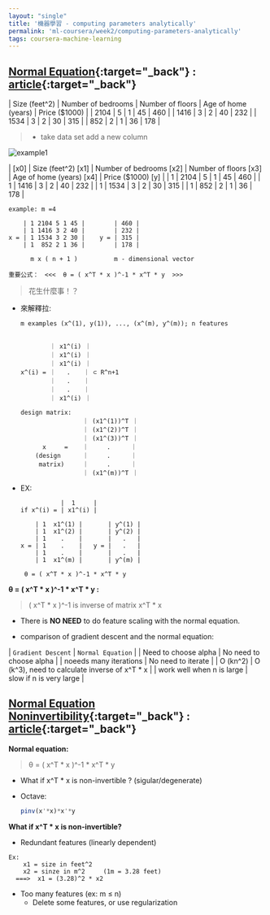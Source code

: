 ```yaml
---
layout: "single"
title: '機器學習 - computing parameters analytically'
permalink: 'ml-coursera/week2/computing-parameters-analytically'
tags: coursera-machine-learning
---
```


## [Normal Equation](https://www.coursera.org/learn/machine-learning/lecture/2DKxQ/normal-equation){:target="_back"} : [article](https://www.coursera.org/learn/machine-learning/supplement/bjjZW/normal-equation){:target="_back"}

| Size (feet^2) | Number of bedrooms | Number of floors | Age of home (years) | Price ($1000) |
| 2104 | 5 | 1 | 45 | 460 |
| 1416 | 3 | 2 | 40 | 232 |
| 1534 | 3 | 2 | 30 | 315 |
|  852 | 2 | 1 | 36 | 178 |

> -  take data set add a new column

![example1][example-1]

| [x0]  | Size (feet^2) [x1] | Number of bedrooms [x2] | Number of floors [x3] | Age of home (years) [x4] | Price ($1000) [y] |
| 1 | 2104 | 5 | 1 | 45 | 460 |
| 1 | 1416 | 3 | 2 | 40 | 232 |
| 1 | 1534 | 3 | 2 | 30 | 315 |
| 1 |  852 | 2 | 1 | 36 | 178 |

~~~
example: m =4

    | 1 2104 5 1 45 |        | 460 |
    | 1 1416 3 2 40 |        | 232 |
x = | 1 1534 3 2 30 |    y = | 315 |     
    | 1  852 2 1 36 |        | 178 |

      m x ( n + 1 )          m - dimensional vector

重要公式：　<<<  θ = ( x^T * x )^-1 * x^T * y  >>>
~~~

> 花生什麼事！？

- 來解釋拉:

    ~~~
    m examples (x^(1), y(1)), ..., (x^(m), y^(m)); n features
    
    
            ｜ x1^(i) ｜
            ｜ x1^(i) ｜
            ｜ x1^(i) ｜
    x^(i) = ｜   .　  ｜ ⊂ R^n+1
            ｜   .　  ｜
            ｜   .　  ｜
            ｜ x1^(i) ｜
    
    ~~~
    
    ~~~
    design matrix:
                     ｜ (x1^(1))^T ｜
                     ｜ (x1^(2))^T ｜
                     ｜ (x1^(3))^T ｜
          x     =    ｜     .　    ｜ 
        (design      ｜     .　    ｜
         matrix)     ｜     .　    ｜
                     ｜ (x1^(m))^T ｜
    ~~~
- EX:

    ~~~
               |  1     |
    if x^(i) = | x1^(i) |
    
        | 1  x1^(1) |       | y^(1) |   
        | 1  x1^(2) |       | y^(2) |    
        | 1    .    |       |   .   |   
    x = | 1    .    |   y = |   .   |  
        | 1    .    |       |   .   |   
        | 1  x1^(m) |       | y^(m) | 
    
     θ = ( x^T * x )^-1 * x^T * y
    ~~~

__θ = ( x^T * x )^-1 * x^T * y :__

> ( x^T * x )^-1 is inverse of matrix x^T * x


- There is __NO NEED__ to do feature scaling with the normal equation. 


- comparison of gradient descent and the normal equation:
>
| `Gradient Descent` |  `Normal Equation` |
| Need to choose alpha | No need to choose alpha |
| noeeds many iterations | No need to iterate |
| O (kn^2) | O (k^3), need to calculate inverse of x^T * x  |
| work well when n is large | slow if n is very large |


## [Normal Equation Noninvertibility](https://www.coursera.org/learn/machine-learning/lecture/zSiE6/normal-equation-noninvertibility){:target="_back"} : [article](https://www.coursera.org/learn/machine-learning/supplement/66bi5/normal-equation-noninvertibility){:target="_back"}

__Normal equation:__

> θ = ( x^T * x )^-1 * x^T * y

- What if x^T * x is non-invertible ? (sigular/degenerate)

- Octave:
   ~~~octave
   pinv(x'*x)*x'*y
   ~~~

__What if x^T * x is non-invertible?__

- Redundant features (linearly dependent)
~~~
Ex:
    x1 = size in feet^2
    x2 = sinze in m^2     (1m = 3.28 feet)
  ===>  x1 = (3.28)^2 * x2
~~~

- Too many features (ex: m ≤ n)
    - Delete some features, or use regularization

[example-1]: https://d3c33hcgiwev3.cloudfront.net/imageAssetProxy.v1/dykma6dwEea3qApInhZCFg_333df5f11086fee19c4fb81bc34d5125_Screenshot-2016-11-10-10.06.16.png?expiry=1561593600000&hmac=rYlzZLWGJlND-XVPxkukhPJPP3U2E0VOPaiUsdhZAvo